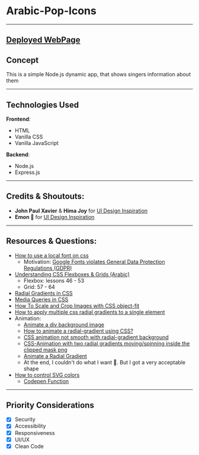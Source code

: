 # Arabic-Pop-Icons

---

## [Deployed WebPage](https://arabic-pop-icons.onrender.com/)

## Concept

This is a simple Node.js dynamic app, that shows singers information about them

---

## Technologies Used

**Frontend**:

- HTML
- Vanilla CSS
- Vanilla JavaScript

**Backend**:

- Node.js
- Express.js

---

## Credits & Shoutouts:

- **John Paul Xavier** & **Hima Joy** for [UI Design Inspiration](https://www.behance.net/gallery/70341427/App-concept-and-Website-redesign-for-AR-RAHMAN)
- **Emon 🌟** for [UI Design Inspiration](https://dribbble.com/shots/18177689-Music-NFT-Marketplace)

---

## Resources & Questions:

- [How to use a local font on css](https://stackoverflow.com/questions/38086083/to-use-local-font-in-html-using-font-face)
  - Motivation: [Google Fonts violates General Data Protection Regulations (GDPR)](https://www.cookieyes.com/documentation/features/google-fonts-and-gdpr/#:~:text=According%20to%20GDPR%2C%20an%20IP,party%20services%20without%20user%20consent.)
- [Understanding CSS Flexboxes & Grids (Arabic)](https://www.youtube.com/playlist?list=PLDoPjvoNmBAzjsz06gkzlSrlev53MGIKe)
  - Flexbox: lessons 46 - 53
  - Grid: 57 - 64
- [Radial Gradients in CSS](https://developer.mozilla.org/en-US/docs/Web/CSS/gradient/radial-gradient)
- [Media Queries in CSS](https://www.w3schools.com/css/css3_mediaqueries.asp)
- [How To Scale and Crop Images with CSS object-fit](https://www.digitalocean.com/community/tutorials/css-cropping-images-object-fit)
- [How to apply multiple css radial gradients to a single element](https://stackoverflow.com/questions/10677429/how-to-apply-multiple-css-radial-gradients-to-a-single-element)
- Animation:
  - [Animate a div background image](https://stackoverflow.com/questions/40269514/animate-a-div-background-image)
  - [How to animate a radial-gradient using CSS?](https://stackoverflow.com/questions/57218443/how-to-animate-a-radial-gradient-using-css)
  - [CSS animation not smooth with radial-gradient background](https://stackoverflow.com/questions/61305422/css-animation-not-smooth-with-radial-gradient-background)
  - [CSS-Animation with two radial gradients moving/spinning inside the clipped mask png](https://stackoverflow.com/questions/75182822/css-animation-with-two-radial-gradients-moving-spinning-inside-the-clipped-mask)
  - [Animate a Radial Gradient](https://codepen.io/saadfaris/pen/vYVBamq)
  - At the end, I couldn't do what I want 🤕. But I got a very acceptable shape
- [How to control SVG colors](https://stackoverflow.com/questions/22252472/how-can-i-change-the-color-of-an-svg-element)
  - [Codepen Function](https://codepen.io/sosuke/pen/Pjoqqp)

---

## Priority Considerations

- [x] Security
- [x] Accessibility
- [x] Responsiveness
- [x] UI/UX
- [x] Clean Code
